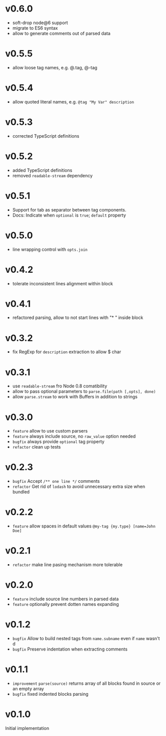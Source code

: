 # v0.6.0
- soft-drop node@6 support
- migrate to ES6 syntax
- allow to generate comments out of parsed data

# v0.5.5
- allow loose tag names, e.g. @.tag, @-tag

# v0.5.4
- allow quoted literal names, e.g. `@tag "My Var" description`

# v0.5.3
- corrected TypeScript definitions

# v0.5.2
- added TypeScript definitions
- removed `readable-stream` dependency

# v0.5.1
- Support for tab as separator between tag components.
- Docs: Indicate when `optional` is `true`; `default` property

# v0.5.0
- line wrapping control with `opts.join`

# v0.4.2
- tolerate inconsistent lines alignment within block

# v0.4.1
- refactored parsing, allow to not start lines with "* " inside block

# v0.3.2
- fix RegExp for `description` extraction to allow $ char

# v0.3.1
- use `readable-stream` fro Node 0.8 comatibility
- allow to pass optional parameters to `parse.file(path [,opts], done)`  
- allow `parse.stream` to work with Buffers in addition to strings

# v0.3.0
- `feature` allow to use custom parsers
- `feature` always include source, no `raw_value` option needed
- `bugfix` always provide `optional` tag property
- `refactor` clean up tests

# v0.2.3

- `bugfix` Accept `/** one line */` comments
- `refactor` Get rid of `lodash` to avoid unnecessary extra size when bundled

# v0.2.2

- `feature` allow spaces in default values `@my-tag {my.type} [name=John Doe]`

# v0.2.1

- `refactor` make line pasing mechanism more tolerable

# v0.2.0

- `feature` include source line numbers in parsed data
- `feature` optionally prevent dotten names expanding

# v0.1.2

- `bugfix` Allow to build nested tags from `name.subname` even if `name` wasn't d
- `bugfix` Preserve indentation when extracting comments

# v0.1.1

- `improvement` `parse(source)` returns array of all blocks found in source or an empty array
- `bugfix` fixed indented blocks parsing

# v0.1.0

Initial implementation
